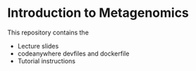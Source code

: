 # Introduction to Metagenomics

This repository contains the 

- Lecture slides
- codeanywhere devfiles and dockerfile
- Tutorial instructions
